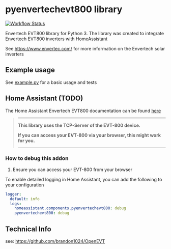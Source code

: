 # pyenvertechevt800 library

[![Workflow Status](https://github.com/daniel-bergmann-00/pyenvertechevt800/actions/workflows/main.yml/badge.svg?branch=master)](https://github.com/daniel-bergmann-00/pyenvertechevt800/actions)

Envertech EVT800 library for Python 3. The library was created
to integrate Envertech EVT800 inverters with HomeAssistant

See <https://www.envertec.com/> for more information on the Envertech solar
inverters

## Example usage

See [example.py](./example.py) for a basic usage and tests

## Home Assistant (TODO)

The Home Assistant Envertech EVT800 documentation can be found
[here](https://www.home-assistant.io/components/TODO)

> ---
>
> **This library uses the TCP-Server of the EVT-800 device.**
> 
> **If you can access your EVT-800 via your browser, this might work for you.**
>
> ---

### How to debug this addon

1. Ensure you can access your EVT-800 from your browser

To enable detailed logging in Home Assistant, you can add the following to your configuration

```yaml
logger:
  default: info
  logs:
    homeassistant.components.pyenvertechevt800: debug
    pyenvertechevt800: debug
```
## Technical Info

see: https://github.com/brandon1024/OpenEVT
